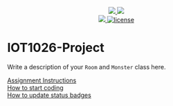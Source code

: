 <p align="center">
	<a href="https://github.com/roshan7171/IOT1026-Project/actions/workflows/ci.yml">
    <img src="https://github.com/roshan7171/IOT1026-Project/actions/workflows/ci.yml/badge.svg"/>
    </a>
	<a href="https://github.com/roshan7171/IOT1026-Project/actions/workflows/formatting.yml">
    <img src="https://github.com/roshan7171/IOT1026-Project/actions/workflows/formatting.yml/badge.svg"/>
	<br/>
    <a href="https://codecov.io/gh/roshan7171/IOT1026-Project" > 
    <img src="https://codecov.io/gh/roshan7171/IOT1026-Project/branch/main/graph/badge.svg?token=JS0857X5JD"/> 
	<img title="MIT License" alt="license" src="https://img.shields.io/badge/license-MIT-informational?style=flat-square">	
    </a>
</p>

# IOT1026-Project
Write a description of your `Room` and `Monster` class here.

[Assignment Instructions](docs/instructions.md)  
[How to start coding](docs/how-to-use.md)  
[How to update status badges](docs/how-to-update-badges.md)
